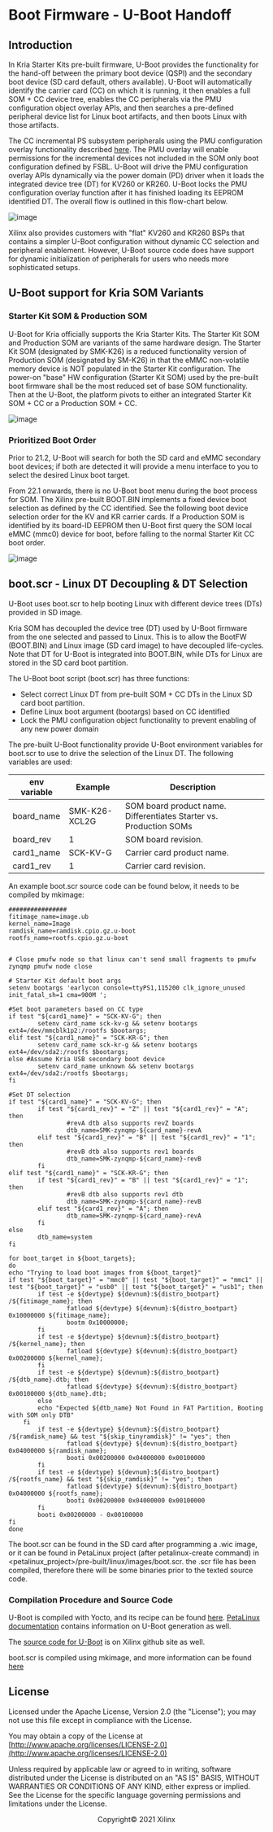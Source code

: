 
# Boot Firmware - U-Boot Handoff

## Introduction

In Kria Starter Kits pre-built firmware, U-Boot provides the functionality for the hand-off between the primary boot device (QSPI) and the secondary boot device (SD card default, others available). U-Boot will automatically identify the carrier card (CC) on which it is running, it then enables a full SOM + CC device tree, enables the CC peripherals via the PMU configuration object overlay APIs, and then searches a pre-defined peripheral device list for Linux boot artifacts, and then boots Linux with those artifacts.

The CC incremental PS subsystem peripherals using the PMU configuration overlay functionality described [here](./bootfw_pmu_config_obj.md). The PMU overlay will enable permissions for the incremental devices not included in the SOM only boot configuration defined by FSBL. U-Boot will drive the PMU configuration overlay APIs dynamically via the power domain (PD) driver when it loads the integrated device tree (DT) for KV260 or KR260. U-Boot locks the PMU configuration overlay function after it has finished loading its EEPROM identified DT. The overall flow is outlined in this flow-chart below.

![image](./media/ubootflow.png)

Xilinx also provides customers with "flat" KV260 and KR260 BSPs that contains a simpler U-Boot configuration without dynamic CC selection and peripheral enablement. However, U-Boot source code does have support for dynamic initialization of peripherals for users who needs more sophisticated setups.

## U-Boot support for Kria SOM Variants

### Starter Kit SOM & Production SOM

U-Boot for Kria officially supports the Kria Starter Kits. The Starter Kit SOM and Production SOM are variants of the same hardware design.  The Starter Kit SOM (designated by SMK-K26) is a reduced functionality version  of Production SOM (designated by SM-K26) in that the eMMC non-volatile memory device is NOT populated in the Starter Kit configuration. The power-on "base" HW configuration (Starter Kit SOM) used by the pre-built boot firmware shall be the most reduced set of base SOM functionality. Then at the U-Boot, the platform pivots to either an integrated Starter Kit SOM + CC or a Production SOM + CC.

![image](./media/ubootflow_SMvsSMK.png)

### Prioritized Boot Order

Prior to 21.2, U-Boot will search for both the SD card and eMMC secondary boot devices; if both are detected it will provide a menu interface to you to select the desired Linux boot target.

From 22.1 onwards, there is no U-Boot boot menu during the boot process for SOM. The Xilinx pre-built BOOT.BIN implements a fixed device boot selection as defined by the CC identified. See the following boot device selection order for the KV and KR carrier cards. If a Production SOM is identified by its board-ID EEPROM then U-Boot first query the SOM local eMMC (mmc0) device for boot, before falling to the normal Starter Kit CC boot order.

![image](./media/ubootflow_KVvsKR.png)

## boot.scr - Linux DT Decoupling & DT Selection

U-Boot uses boot.scr to help booting Linux with different device trees (DTs) provided in SD image.

Kria SOM has decoupled the device tree (DT) used by U-Boot firmware from the one selected and passed to Linux. This is to allow the BootFW (BOOT.BIN) and Linux image (SD card image) to have decoupled life-cycles. Note that DT for U-Boot is integrated into BOOT.BIN, while DTs for Linux are stored in the SD card boot partition.

The U-Boot boot script (boot.scr) has three functions:

- Select correct Linux DT from pre-built SOM + CC DTs in the Linux SD card boot partition.
- Define Linux boot argument (bootargs) based on CC identified
- Lock the PMU configuration object functionality to prevent enabling of any new power domain

The pre-built U-Boot functionality provide U-Boot environment variables for boot.scr to use to drive the selection of the Linux DT. The following variables are used:

| env variable | Example       | Description                                                         |
|--------------|---------------|---------------------------------------------------------------------|
| board_name   | SMK-K26-XCL2G | SOM board product name. Differentiates Starter vs. Production SOMs  |
| board_rev    | 1             | SOM board revision.                                                 |
| card1_name   | SCK-KV-G      | Carrier card product name.                                          |
| card1_rev    | 1             | Carrier card revision.                                              |

An example boot.scr source code can be found below, it needs to be compiled by mkimage:

```
################
fitimage_name=image.ub
kernel_name=Image
ramdisk_name=ramdisk.cpio.gz.u-boot
rootfs_name=rootfs.cpio.gz.u-boot


# Close pmufw node so that linux can't send small fragments to pmufw
zynqmp pmufw node close

# Starter Kit default boot args
setenv bootargs 'earlycon console=ttyPS1,115200 clk_ignore_unused init_fatal_sh=1 cma=900M ';

#Set boot parameters based on CC type
if test "${card1_name}" = "SCK-KV-G"; then
        setenv card_name sck-kv-g && setenv bootargs ext4=/dev/mmcblk1p2:/rootfs $bootargs;
elif test "${card1_name}" = "SCK-KR-G"; then
        setenv card_name sck-kr-g && setenv bootargs ext4=/dev/sda2:/rootfs $bootargs;
else #Assume Kria USB secondary boot device
        setenv card_name unknown && setenv bootargs ext4=/dev/sda2:/rootfs $bootargs;
fi

#Set DT selection
if test "${card1_name}" = "SCK-KV-G"; then
        if test "${card1_rev}" = "Z" || test "${card1_rev}" = "A"; then
                #revA dtb also supports revZ boards
                dtb_name=SMK-zynqmp-${card_name}-revA
        elif test "${card1_rev}" = "B" || test "${card1_rev}" = "1"; then
                #revB dtb also supports rev1 boards
                dtb_name=SMK-zynqmp-${card_name}-revB
        fi
elif test "${card1_name}" = "SCK-KR-G"; then
        if test "${card1_rev}" = "B" || test "${card1_rev}" = "1"; then
                #revB dtb also supports rev1 dtb
                dtb_name=SMK-zynqmp-${card_name}-revB
        elif test "${card1_rev}" = "A"; then
                dtb_name=SMK-zynqmp-${card_name}-revA
        fi
else
        dtb_name=system
fi

for boot_target in ${boot_targets};
do
echo "Trying to load boot images from ${boot_target}"
if test "${boot_target}" = "mmc0" || test "${boot_target}" = "mmc1" || test "${boot_target}" = "usb0" || test "${boot_target}" = "usb1"; then
        if test -e ${devtype} ${devnum}:${distro_bootpart} /${fitimage_name}; then
                fatload ${devtype} ${devnum}:${distro_bootpart} 0x10000000 ${fitimage_name};
                bootm 0x10000000;
        fi
        if test -e ${devtype} ${devnum}:${distro_bootpart} /${kernel_name}; then
                fatload ${devtype} ${devnum}:${distro_bootpart} 0x00200000 ${kernel_name};
        fi
        if test -e ${devtype} ${devnum}:${distro_bootpart} /${dtb_name}.dtb; then
                fatload ${devtype} ${devnum}:${distro_bootpart} 0x00100000 ${dtb_name}.dtb;
        else
		echo "Expected ${dtb_name} Not Found in FAT Partition, Booting with SOM only DTB"
	fi
        if test -e ${devtype} ${devnum}:${distro_bootpart} /${ramdisk_name} && test "${skip_tinyramdisk}" != "yes"; then
                fatload ${devtype} ${devnum}:${distro_bootpart} 0x04000000 ${ramdisk_name};
                booti 0x00200000 0x04000000 0x00100000
        fi
        if test -e ${devtype} ${devnum}:${distro_bootpart} /${rootfs_name} && test "${skip_ramdisk}" != "yes"; then
                fatload ${devtype} ${devnum}:${distro_bootpart} 0x04000000 ${rootfs_name};
                booti 0x00200000 0x04000000 0x00100000
        fi
        booti 0x00200000 - 0x00100000
fi
done

```

The boot.scr can be found in the SD card after programming a .wic image, or it can be found in PetaLinux project (after petalinux-create command) in <petalinux_project>/pre-built/linux/images/boot.scr. the .scr file has been compiled, therefore there will be some binaries prior to the texted source code.

### Compilation Procedure and Source Code

U-Boot is compiled with Yocto, and its recipe can be found [here](https://github.com/Xilinx/meta-xilinx/blob/master/meta-xilinx-core/recipes-bsp/u-boot/u-boot-xlnx.inc). [PetaLinux documentation](https://docs.xilinx.com/v/u/2020.1-English/ug1144-petalinux-tools-reference-guide) contains information on U-Boot generation as well.

The [source code for U-Boot](github.com/Xilinx/u-boot-xlnx.git) is on Xilinx github site as well.

boot.scr is compiled using mkimage, and more information can be found [here](https://xilinx-wiki.atlassian.net/wiki/spaces/A/pages/749142017/Using+Distro+Boot+With+Xilinx+U-Boot)

## License

Licensed under the Apache License, Version 2.0 (the "License"); you may not use this file except in compliance with the License.

You may obtain a copy of the License at
[http://www.apache.org/licenses/LICENSE-2.0](http://www.apache.org/licenses/LICENSE-2.0)

Unless required by applicable law or agreed to in writing, software distributed under the License is distributed on an "AS IS" BASIS, WITHOUT WARRANTIES OR CONDITIONS OF ANY KIND, either express or implied. See the License for the specific language governing permissions and limitations under the License.

<p align="center">Copyright&copy; 2021 Xilinx</p>